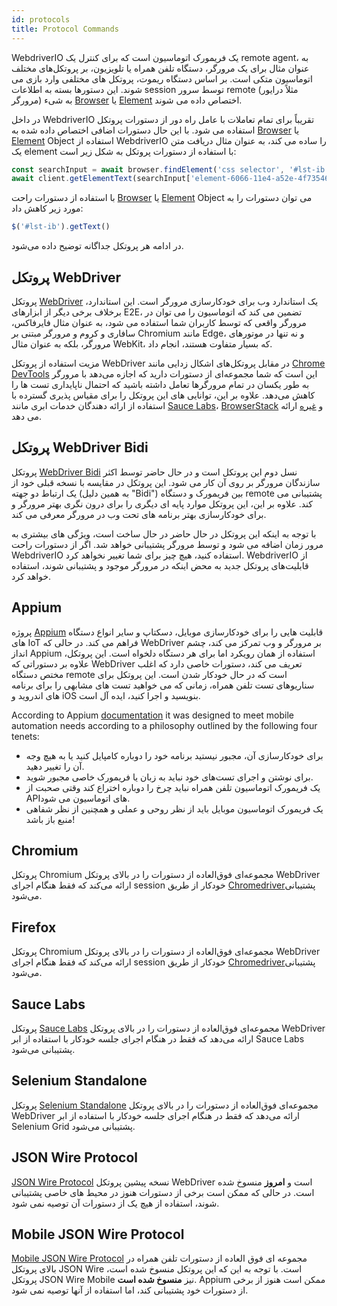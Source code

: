 ```yaml
---
id: protocols
title: Protocol Commands
---
```


WebdriverIO یک فریمورک اتوماسیون است که برای کنترل یک remote agent، به عنوان مثال برای یک مرورگر، دستگاه تلفن همراه یا تلویزیون، بر پروتکل‌های مختلف اتوماسیون متکی است. بر اساس دستگاه ریموت، پروتکل های مختلفی وارد بازی می شوند. این دستورها بسته به اطلاعات session توسط سرور remote (مثلاً درایور مرورگر) به شیء [Browser](browser) یا [Element](element) اختصاص داده می شوند.

در داخل WebdriverIO تقریباً برای تمام تعاملات با عامل راه دور از دستورات پروتکل استفاده می شود. با این حال دستورات اضافی اختصاص داده شده به [Browser](browser) یا [Element](element) Object استفاده از WebdriverIO را ساده می کند، به عنوان مثال دریافت متن یک element با استفاده از دستورات پروتکل به شکل زیر است:

```js
const searchInput = await browser.findElement('css selector', '#lst-ib')
await client.getElementText(searchInput['element-6066-11e4-a52e-4f735466cecf'])
```

با استفاده از دستورات راحت [Browser](browser) یا [Element](element) Object می توان دستورات را به مورد زیر کاهش داد:

```js
$('#lst-ib').getText()
```

در ادامه هر پروتکل جداگانه توضیح داده می‌شود.

## پروتکل WebDriver

پروتکل [WebDriver](https://w3c.github.io/webdriver/#elements) یک استاندارد وب برای خودکارسازی مرورگر است. این استاندارد، برخلاف برخی دیگر از ابزارهای E2E، تضمین می کند که اتوماسیون را می توان در مرورگر واقعی که توسط کاربران شما استفاده می شود، به عنوان مثال فایرفاکس، سافاری و کروم و مرورگر مبتنی بر Chromium مانند Edge، و نه تنها در موتورهای مرورگر، بلکه به عنوان مثال WebKit، که بسیار متفاوت هستند، انجام داد.

مزیت استفاده از پروتکل WebDriver در مقابل پروتکل‌های اشکال زدایی مانند [Chrome DevTools](https://w3c.github.io/webdriver/#elements) این است که شما مجموعه‌ای از دستورات دارید که اجازه می‌دهد با مرورگر به طور یکسان در تمام مرورگرها تعامل داشته باشید که احتمال ناپایداری تست ها را کاهش می‌دهد. علاوه بر این، توانایی های این پروتکل را برای مقیاس پذیری گسترده با استفاده از ارائه دهندگان خدمات ابری مانند [Sauce Labs](https://saucelabs.com/)، [BrowserStack](https://www.browserstack.com/) و [غیره](https://github.com/christian-bromann/awesome-selenium#cloud-services) ارائه می دهد.

## پروتکل WebDriver Bidi

پروتکل [WebDriver Bidi](https://w3c.github.io/webdriver-bidi/) نسل دوم این پروتکل است و در حال حاضر توسط اکثر سازندگان مرورگر بر روی آن کار می شود. این پروتکل در مقایسه با نسخه قبلی خود از یک ارتباط دو جهته (به همین دلیل "Bidi") بین فریمورک و دستگاه remote پشتیبانی می کند. علاوه بر این، این پروتکل موارد پایه ای دیگری را برای درون نگری بهتر مرورگر و برای خودکارسازی بهتر برنامه های تحت وب در مرورگر معرفی می کند.

با توجه به اینکه این پروتکل در حال حاضر در حال ساخت است، ویژگی های بیشتری به مرور زمان اضافه می شود و توسط مرورگر پشتیبانی خواهد شد. اگر از دستورات راحت WebdriverIO استفاده کنید، هیچ چیز برای شما تغییر نخواهد کرد. WebdriverIO از قابلیت‌های پروتکل جدید به محض اینکه در مرورگر موجود و پشتیبانی شوند، استفاده خواهد کرد.

## Appium

پروژه [Appium](https://appium.io/) قابلیت هایی را برای خودکارسازی موبایل، دسکتاپ و سایر انواع دستگاه های IoT فراهم می کند. در حالی که WebDriver بر مرورگر و وب تمرکز می کند، چشم انداز Appium استفاده از همان رویکرد اما برای هر دستگاه دلخواه است. این پروتکل، علاوه بر دستوراتی که WebDriver تعریف می کند، دستورات خاصی دارد که اغلب مختص دستگاه remote است که در حال خودکار شدن است. این پروتکل برای سناریوهای تست تلفن همراه، زمانی که می خواهید تست های مشابهی را برای برنامه های اندروید و iOS بنویسید و اجرا کنید، ایده آل است.

According to Appium [documentation](https://appium.github.io/appium.io/docs/en/about-appium/intro/?lang=en) it was designed to meet mobile automation needs according to a philosophy outlined by the following four tenets:

- برای خودکارسازی آن، مجبور نیستید برنامه خود را دوباره کامپایل کنید یا به هیچ وجه آن را تغییر دهید.
- برای نوشتن و اجرای تست‌های خود نباید به زبان یا فریمورک خاصی مجبور شوید.
- یک فریمورک اتوماسیون تلفن همراه نباید چرخ را دوباره اختراع کند وقتی صحبت از APIهای اتوماسیون می شود.
- یک فریمورک اتوماسیون موبایل باید از نظر روحی و عملی و همچنین از نظر شفاهی منبع باز باشد!

## Chromium

پروتکل Chromium مجموعه‌ای فوق‌العاده از دستورات را در بالای پروتکل WebDriver ارائه می‌کند که فقط هنگام اجرای session خودکار از طریق [Chromedriver](https://chromedriver.chromium.org/chromedriver-canary)پشتیبانی می‌شود.

## Firefox

پروتکل Chromium مجموعه‌ای فوق‌العاده از دستورات را در بالای پروتکل WebDriver ارائه می‌کند که فقط هنگام اجرای session خودکار از طریق [Chromedriver](https://github.com/mozilla/geckodriver)پشتیبانی می‌شود.

## Sauce Labs

پروتکل [Sauce Labs](https://saucelabs.com/) مجموعه‌ای فوق‌العاده از دستورات را در بالای پروتکل WebDriver ارائه می‌دهد که فقط در هنگام اجرای جلسه خودکار با استفاده از ابر Sauce Labs پشتیبانی می‌شود.

## Selenium Standalone

پروتکل [Selenium Standalone](https://www.selenium.dev/documentation/grid/advanced_features/endpoints/) مجموعه‌ای فوق‌العاده از دستورات را در بالای پروتکل WebDriver ارائه می‌دهد که فقط در هنگام اجرای جلسه خودکار با استفاده از ابر Selenium Grid پشتیبانی می‌شود.

## JSON Wire Protocol

[JSON Wire Protocol](https://www.selenium.dev/documentation/legacy/json_wire_protocol/) نسخه پیشین پروتکل WebDriver است و __امروز__ منسوخ شده است. در حالی که ممکن است برخی از دستورات هنوز در محیط های خاصی پشتیبانی شوند، استفاده از هیچ یک از دستورات آن توصیه نمی شود.

## Mobile JSON Wire Protocol

[Mobile JSON Wire Protocol](https://github.com/SeleniumHQ/mobile-spec/blob/master/spec-draft.md) مجموعه ای فوق العاده از دستورات تلفن همراه در بالای پروتکل JSON Wire است. با توجه به این که این پروتکل منسوخ شده است، پروتکل JSON Wire Mobile نیز __منسوخ شده است__. Appium ممکن است هنوز از برخی از دستورات خود پشتیبانی کند، اما استفاده از آنها توصیه نمی شود.

